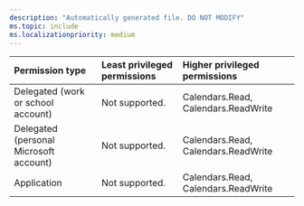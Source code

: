 ```yaml
---
description: "Automatically generated file. DO NOT MODIFY"
ms.topic: include
ms.localizationpriority: medium
---
```


|Permission type|Least privileged permissions|Higher privileged permissions|
|:---|:---|:---|
|Delegated (work or school account)|Not supported.|Calendars.Read, Calendars.ReadWrite|
|Delegated (personal Microsoft account)|Not supported.|Calendars.Read, Calendars.ReadWrite|
|Application|Not supported.|Calendars.Read, Calendars.ReadWrite|


